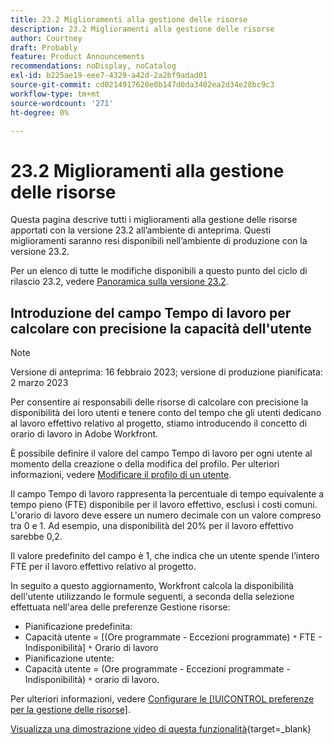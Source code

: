 ```yaml
---
title: 23.2 Miglioramenti alla gestione delle risorse
description: 23.2 Miglioramenti alla gestione delle risorse
author: Courtney
draft: Probably
feature: Product Announcements
recommendations: noDisplay, noCatalog
exl-id: b225ae19-eee7-4329-a42d-2a2bf9adad01
source-git-commit: cd0214917620e0b147d0da3402ea2d34e28bc9c3
workflow-type: tm+mt
source-wordcount: '271'
ht-degree: 0%

---
```


# 23.2 Miglioramenti alla gestione delle risorse

Questa pagina descrive tutti i miglioramenti alla gestione delle risorse apportati con la versione 23.2 all’ambiente di anteprima. Questi miglioramenti saranno resi disponibili nell’ambiente di produzione con la versione 23.2.

Per un elenco di tutte le modifiche disponibili a questo punto del ciclo di rilascio 23.2, vedere [Panoramica sulla versione 23.2](/help/quicksilver/product-announcements/product-releases/23.2-release-activity/23-2-release-overview.md).

## Introduzione del campo Tempo di lavoro per calcolare con precisione la capacità dell&#39;utente

>[!NOTE]
>
>Versione di anteprima: 16 febbraio 2023; versione di produzione pianificata: 2 marzo 2023

Per consentire ai responsabili delle risorse di calcolare con precisione la disponibilità dei loro utenti e tenere conto del tempo che gli utenti dedicano al lavoro effettivo relativo al progetto, stiamo introducendo il concetto di orario di lavoro in Adobe Workfront.

È possibile definire il valore del campo Tempo di lavoro per ogni utente al momento della creazione o della modifica del profilo. Per ulteriori informazioni, vedere [Modificare il profilo di un utente](/help/quicksilver/administration-and-setup/add-users/create-and-manage-users/edit-a-users-profile.md).

Il campo Tempo di lavoro rappresenta la percentuale di tempo equivalente a tempo pieno (FTE) disponibile per il lavoro effettivo, esclusi i costi comuni. L&#39;orario di lavoro deve essere un numero decimale con un valore compreso tra 0 e 1. Ad esempio, una disponibilità del 20% per il lavoro effettivo sarebbe 0,2.

Il valore predefinito del campo è 1, che indica che un utente spende l’intero FTE per il lavoro effettivo relativo al progetto.

In seguito a questo aggiornamento, Workfront calcola la disponibilità dell&#39;utente utilizzando le formule seguenti, a seconda della selezione effettuata nell&#39;area delle preferenze Gestione risorse:

* Pianificazione predefinita:
* Capacità utente = [(Ore programmate - Eccezioni programmate) `*` FTE - Indisponibilità] `*` Orario di lavoro
* Pianificazione utente:
* Capacità utente = (Ore programmate - Eccezioni programmate - Indisponibilità) `*` orario di lavoro.

Per ulteriori informazioni, vedere [Configurare le [!UICONTROL preferenze per la gestione delle risorse]](/help/quicksilver/administration-and-setup/set-up-workfront/configure-system-defaults/configure-resource-mgmt-preferences.md).

[Visualizza una dimostrazione video di questa funzionalità](https://video.tv.adobe.com/v/3415608/){target=_blank}
